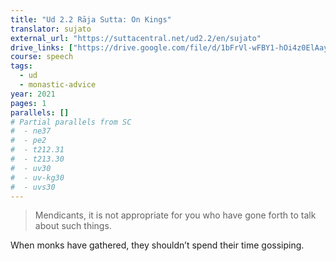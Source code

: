 ```yaml
---
title: "Ud 2.2 Rāja Sutta: On Kings"
translator: sujato
external_url: "https://suttacentral.net/ud2.2/en/sujato"
drive_links: ["https://drive.google.com/file/d/1bFrVl-wFBY1-hOi4z0ElAayNfDnIK1Jm/view?usp=drivesdk"]
course: speech
tags:
  - ud
  - monastic-advice
year: 2021
pages: 1
parallels: []
# Partial parallels from SC
#  - ne37
#  - pe2
#  - t212.31
#  - t213.30
#  - uv30
#  - uv-kg30
#  - uvs30
---
```


> Mendicants, it is not appropriate for you who have gone forth to talk about such things.

When monks have gathered, they shouldn’t spend their time gossiping.

